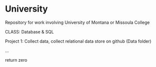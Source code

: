 # University
Repository for work involving University of Montana or Missoula College


CLASS: Database & SQL

Project 1:
Collect data, collect relational data
store on github (Data folder)





...

return zero
